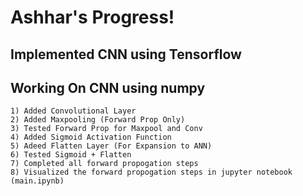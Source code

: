# Ashhar's Progress!

## Implemented CNN using Tensorflow

## Working On CNN using numpy

    1) Added Convolutional Layer
    2) Added Maxpooling (Forward Prop Only)
    3) Tested Forward Prop for Maxpool and Conv
    4) Added Sigmoid Activation Function
    5) Adeed Flatten Layer (For Expansion to ANN)
    6) Tested Sigmoid + Flatten
    7) Completed all forward propogation steps
    8) Visualized the forward propogation steps in jupyter notebook (main.ipynb)
